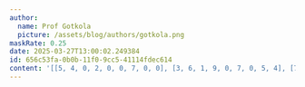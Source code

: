 ```yaml
---
author:
  name: Prof Gotkola
  picture: /assets/blog/authors/gotkola.png
maskRate: 0.25
date: 2025-03-27T13:00:02.249384
id: 656c53fa-0b0b-11f0-9cc5-41114fdec614
content: '[[5, 4, 0, 2, 0, 0, 7, 0, 0], [3, 6, 1, 9, 0, 7, 0, 5, 4], [7, 8, 0, 6, 5, 0, 1, 3, 9], [9, 2, 6, 4, 1, 3, 5, 8, 7], [1, 3, 5, 8, 7, 0, 9, 4, 2], [8, 7, 4, 0, 9, 0, 6, 0, 3], [2, 9, 3, 1, 6, 8, 0, 0, 5], [4, 0, 8, 7, 2, 0, 3, 9, 6], [0, 5, 7, 0, 4, 9, 0, 2, 1]]'
---
```

